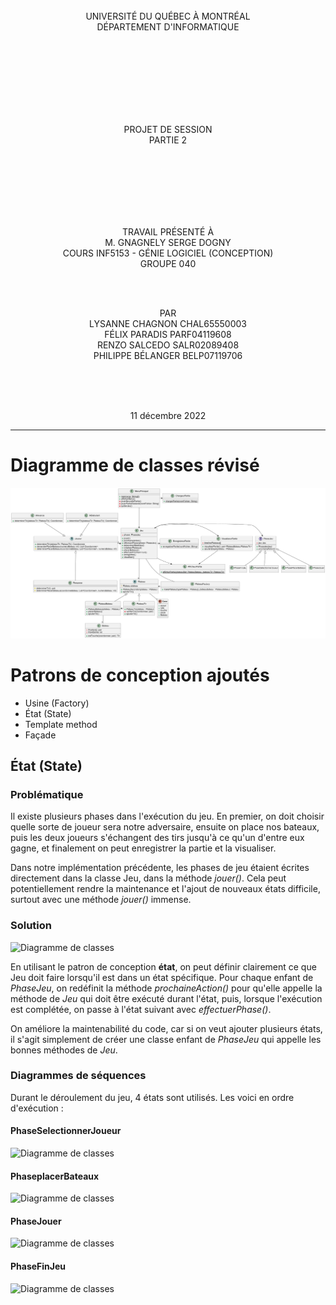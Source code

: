 <br>
<div align="center">UNIVERSITÉ DU QUÉBEC À MONTRÉAL<br>
DÉPARTEMENT D'INFORMATIQUE

<br><br><br><br><br><br><br>


PROJET DE SESSION<br>
PARTIE 2




<br><br><br><br><br><br>




TRAVAIL PRÉSENTÉ À<br>
M. GNAGNELY SERGE DOGNY<br>
COURS INF5153 - GÉNIE LOGICIEL (CONCEPTION)<br>
GROUPE 040


<br><br>



PAR<br>
LYSANNE CHAGNON CHAL65550003<br>
FÉLIX PARADIS PARF04119608<br>
RENZO SALCEDO SALR02089408<br>
PHILIPPE BÉLANGER BELP07119706 <br>

<br><br><br>

11 décembre 2022
</div>
<div style="page-break-after: always;"></div>

----


# Diagramme de classes révisé
![Diagramme de classes](diagrammes_conception/images_diagrammes/diagrammes_patrons/diagramme_classes_patrons.png)<br/>

# Patrons de conception ajoutés
- Usine (Factory)
- État (State)
- Template method
- Façade

## État (State)

### Problématique
Il existe plusieurs phases dans l'exécution du jeu. En premier, on doit choisir quelle sorte de joueur sera notre adversaire,
ensuite on place nos bateaux, puis les deux joueurs s'échangent des tirs jusqu'à ce qu'un d'entre eux gagne, et finalement
on peut enregistrer la partie et la visualiser.

Dans notre implémentation précédente, les phases de jeu étaient écrites directement dans la classe Jeu, dans la méthode
*jouer()*. Cela peut potentiellement rendre la maintenance et l'ajout de nouveaux états difficile, surtout avec une méthode *jouer()* immense.

### Solution

![Diagramme de classes](diagrammes_conception/images_diagrammes/diagrammes_patrons/classes_état.png)<br/>

En utilisant le patron de conception **état**, on peut définir clairement ce que Jeu doit faire lorsqu'il est dans un état
spécifique. Pour chaque enfant de *PhaseJeu*, on redéfinit la méthode *prochaineAction()* pour qu'elle appelle la méthode de *Jeu* qui doit être exécuté durant l'état, 
puis, lorsque l'exécution est complétée, on passe à l'état suivant avec *effectuerPhase()*.

On améliore la maintenabilité du code, car si on veut ajouter plusieurs états, il s'agit simplement de créer une classe enfant de *PhaseJeu* qui appelle les bonnes méthodes de *Jeu*.

### Diagrammes de séquences

Durant le déroulement du jeu, 4 états sont utilisés. Les voici en ordre d'exécution :

#### PhaseSelectionnerJoueur
![Diagramme de classes](diagrammes_conception/images_diagrammes/diagrammes_patrons/sequence_état_1.png)<br/>

#### PhaseplacerBateaux
![Diagramme de classes](diagrammes_conception/images_diagrammes/diagrammes_patrons/sequence_état_2.png)<br/>

#### PhaseJouer
![Diagramme de classes](diagrammes_conception/images_diagrammes/diagrammes_patrons/sequence_état_3.png)<br/>

#### PhaseFinJeu
![Diagramme de classes](diagrammes_conception/images_diagrammes/diagrammes_patrons/sequence_état_4.png)<br/>
